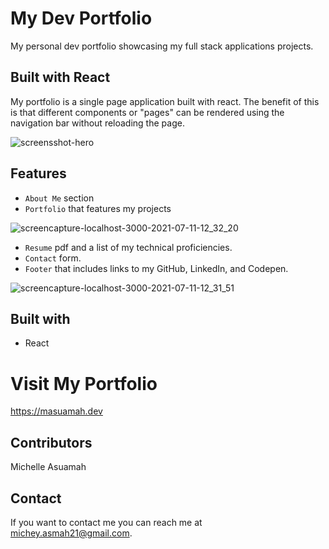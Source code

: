 # My Dev Portfolio

My personal dev portfolio showcasing my full stack applications projects.  

## Built with React
My portfolio is a single page application built with react. The benefit of this is that different components or "pages" can be rendered using the navigation bar without reloading the page.

![screensshot-hero](https://user-images.githubusercontent.com/77217156/125207864-03e35c80-e25d-11eb-8571-4fd11705cf97.png)

## Features
* `About Me` section
* `Portfolio` that features my projects

![screencapture-localhost-3000-2021-07-11-12_32_20](https://user-images.githubusercontent.com/77217156/125207996-e8c51c80-e25d-11eb-957a-973fa89865bd.png)

* `Resume` pdf and a list of my technical proficiencies.
* `Contact` form.
* `Footer` that includes links to my GitHub, LinkedIn, and Codepen.

![screencapture-localhost-3000-2021-07-11-12_31_51](https://user-images.githubusercontent.com/77217156/125207984-dd71f100-e25d-11eb-88a9-bedcda1ce4f3.png)

## Built with 
* React

# Visit My Portfolio
https://masuamah.dev

## Contributors
Michelle Asuamah

## Contact
If you want to contact me you can reach me at michey.asmah21@gmail.com.
